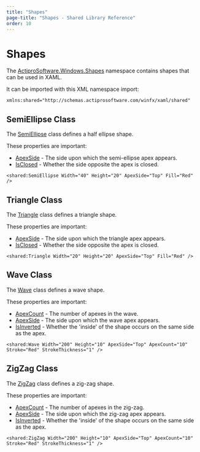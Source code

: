```yaml
---
title: "Shapes"
page-title: "Shapes - Shared Library Reference"
order: 10
---
```

# Shapes

The [ActiproSoftware.Windows.Shapes](xref:ActiproSoftware.Windows.Shapes) namespace contains shapes that can be used in XAML.

It can be imported with this XML namespace import:

```xaml
xmlns:shared="http://schemas.actiprosoftware.com/winfx/xaml/shared"
```

## SemiEllipse Class

The [SemiEllipse](xref:ActiproSoftware.Windows.Shapes.SemiEllipse) class defines a half ellipse shape.

These properties are important:

- [ApexSide](xref:ActiproSoftware.Windows.Shapes.SemiEllipse.ApexSide) - The side upon which the semi-ellipse apex appears.
- [IsClosed](xref:ActiproSoftware.Windows.Shapes.SemiEllipse.IsClosed) - Whether the side opposite the apex is closed.

```xaml
<shared:SemiEllipse Width="40" Height="20" ApexSide="Top" Fill="Red" />
```

## Triangle Class

The [Triangle](xref:ActiproSoftware.Windows.Shapes.Triangle) class defines a triangle shape.

These properties are important:

- [ApexSide](xref:ActiproSoftware.Windows.Shapes.Triangle.ApexSide) - The side upon which the triangle apex appears.
- [IsClosed](xref:ActiproSoftware.Windows.Shapes.Triangle.IsClosed) - Whether the side opposite the apex is closed.

```xaml
<shared:Triangle Width="20" Height="20" ApexSide="Top" Fill="Red" />
```

## Wave Class

The [Wave](xref:ActiproSoftware.Windows.Shapes.Wave) class defines a wave shape.

These properties are important:

- [ApexCount](xref:ActiproSoftware.Windows.Shapes.Wave.ApexCount) - The number of apexes in the wave.
- [ApexSide](xref:ActiproSoftware.Windows.Shapes.Wave.ApexSide) - The side upon which the wave apex appears.
- [IsInverted](xref:ActiproSoftware.Windows.Shapes.Wave.IsInverted) - Whether the 'inside' of the shape occurs on the same side as the apex.

```xaml
<shared:Wave Width="200" Height="10" ApexSide="Top" ApexCount="10" Stroke="Red" StrokeThickness="1" />
```

## ZigZag Class

The [ZigZag](xref:ActiproSoftware.Windows.Shapes.ZigZag) class defines a zig-zag shape.

These properties are important:

- [ApexCount](xref:ActiproSoftware.Windows.Shapes.ZigZag.ApexCount) - The number of apexes in the zig-zag.
- [ApexSide](xref:ActiproSoftware.Windows.Shapes.ZigZag.ApexSide) - The side upon which the zig-zag apex appears.
- [IsInverted](xref:ActiproSoftware.Windows.Shapes.ZigZag.IsInverted) - Whether the 'inside' of the shape occurs on the same side as the apex.

```xaml
<shared:ZigZag Width="200" Height="10" ApexSide="Top" ApexCount="10" Stroke="Red" StrokeThickness="1" />
```
